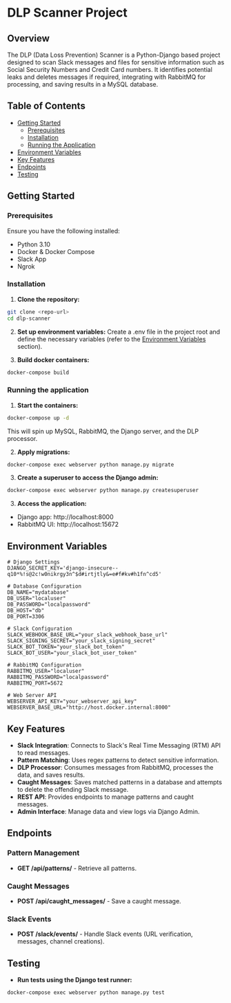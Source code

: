 # DLP Scanner Project

## Overview

The DLP (Data Loss Prevention) Scanner is a Python-Django based project designed to scan Slack messages and files for sensitive information such as Social Security Numbers and Credit Card numbers. It identifies potential leaks and deletes messages if required, integrating with RabbitMQ for processing, and saving results in a MySQL database.

## Table of Contents

- [Getting Started](#getting-started)
  - [Prerequisites](#prerequisites)
  - [Installation](#installation)
  - [Running the Application](#running-the-application)
- [Environment Variables](#environment-variables)
- [Key Features](#key-features)
- [Endpoints](#endpoints)
- [Testing](#testing)

## Getting Started

### Prerequisites

Ensure you have the following installed:

- Python 3.10
- Docker & Docker Compose
- Slack App
- Ngrok

### Installation

1. **Clone the repository:**

```bash
git clone <repo-url>
cd dlp-scanner
```

2. **Set up environment variables:**
   Create a .env file in the project root and define the necessary variables (refer to the [Environment Variables](#environment-variables) section).

3. **Build docker containers:**

```bash
docker-compose build
```

### Running the application

1. **Start the containers:**

```bash
docker-compose up -d
```

This will spin up MySQL, RabbitMQ, the Django server, and the DLP processor.

2. **Apply migrations:**

```bash
docker-compose exec webserver python manage.py migrate
```

3. **Create a superuser to access the Django admin:**

```bash
docker-compose exec webserver python manage.py createsuperuser
```

3. **Access the application:**

- Django app: http://localhost:8000
- RabbitMQ UI: http://localhost:15672

## Environment Variables

```
# Django Settings
DJANGO_SECRET_KEY='django-insecure--q10*%!s@2c!w0nikrgy3n^$d#irtjtly&=e#f#kv#h1fn^cd5'

# Database Configuration
DB_NAME="mydatabase"
DB_USER="localuser"
DB_PASSWORD="localpassword"
DB_HOST="db"
DB_PORT=3306

# Slack Configuration
SLACK_WEBHOOK_BASE_URL="your_slack_webhook_base_url"
SLACK_SIGNING_SECRET="your_slack_signing_secret"
SLACK_BOT_TOKEN="your_slack_bot_token"
SLACK_BOT_USER="your_slack_bot_user_token"

# RabbitMQ Configuration
RABBITMQ_USER="localuser"
RABBITMQ_PASSWORD="localpassword"
RABBITMQ_PORT=5672

# Web Server API
WEBSERVER_API_KEY="your_webserver_api_key"
WEBSERVER_BASE_URL="http://host.docker.internal:8000"

```

## Key Features

- **Slack Integration**: Connects to Slack's Real Time Messaging (RTM) API to read messages.
- **Pattern Matching**: Uses regex patterns to detect sensitive information.
- **DLP Processor**: Consumes messages from RabbitMQ, processes the data, and saves results.
- **Caught Messages**: Saves matched patterns in a database and attempts to delete the offending Slack message.
- **REST API**: Provides endpoints to manage patterns and caught messages.
- **Admin Interface**: Manage data and view logs via Django Admin.

## Endpoints

### Pattern Management

- **GET /api/patterns/** - Retrieve all patterns.

### Caught Messages

- **POST /api/caught_messages/** - Save a caught message.

### Slack Events

- **POST /slack/events/** - Handle Slack events (URL verification, messages, channel creations).

## Testing

- **Run tests using the Django test runner:**

```bash
docker-compose exec webserver python manage.py test
```
